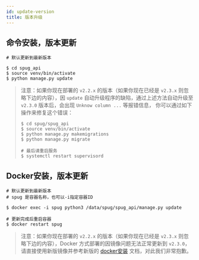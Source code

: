 ```yaml
---
id: update-version
title: 版本升级
---
```

## 命令安装，版本更新
```
# 默认更新到最新版本

$ cd spug_api
$ source venv/bin/activate
$ python manage.py update

```

> 注意：如果你现在部署的 `v2.2.x` 的版本（如果你现在已经是 `v2.3.x` 则忽略下边的内容），因 `update` 自动升级程序的缺陷，通过上述方法自动升级至 `v2.3.0` 版本后，会出现 `Unknow column ...` 等报错信息，
>你可以通过如下操作来修复这个错误：
> ```shell script
> $ cd spug/spug_api
> $ source venv/bin/activate
> $ python manage.py makemigrations
> $ python manage.py migrate
> 
> # 最后请重启服务
> $ systemctl restart supervisord
> ```

## Docker安装，版本更新
```
# 默认更新到最新版本
# spug 是容器名称，也可以-i指定容器ID

$ docker exec -i spug python3 /data/spug/spug_api/manage.py update 

# 更新完成后重启容器
$ docker restart spug
```

> 注意：如果你现在部署的 `v2.2.x` 的版本（如果你现在已经是 `v2.3.x` 则忽略下边的内容），Docker 方式部署的因镜像问题无法正常更新到 `v2.3.0`，请直接使用新版镜像并参考新版的 [docker安装](/docs/install-docker) 文档，对此我们非常抱歉。